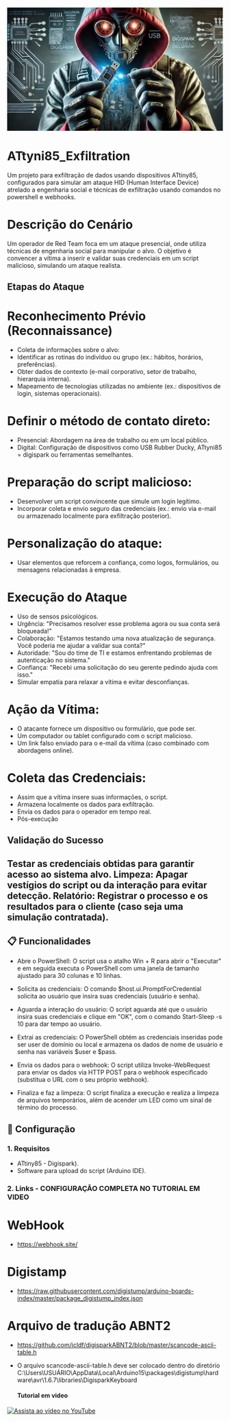 ![Banner do Projeto](Assets/Designer.jpeg)


# ATtyni85_Exfiltration

Um projeto para exfiltração de dados usando dispositivos ATtiny85, configurados para simular am ataque HID (Human Interface Device) atrelado a engenharia social e técnicas de exfiltração usando comandos no powershell e webhooks.

# Descrição do Cenário

Um operador de Red Team foca em um ataque presencial, onde utiliza técnicas de engenharia social para manipular o alvo. O objetivo é convencer a vítima a inserir e validar suas credenciais em um script malicioso, simulando um ataque realista.

## Etapas do Ataque ##

# Reconhecimento Prévio (Reconnaissance)
- Coleta de informações sobre o alvo:
- Identificar as rotinas do indivíduo ou grupo (ex.: hábitos, horários, preferências).
- Obter dados de contexto (e-mail corporativo, setor de trabalho, hierarquia interna).
- Mapeamento de tecnologias utilizadas no ambiente (ex.: dispositivos de login, sistemas operacionais).

# Definir o método de contato direto:
- Presencial: Abordagem na área de trabalho ou em um local público.
- Digital: Configuração de dispositivos como USB Rubber Ducky, ATtyni85 = digispark ou ferramentas semelhantes.

# Preparação do script malicioso:
- Desenvolver um script convincente que simule um login legítimo.
- Incorporar coleta e envio seguro das credenciais (ex.: envio via e-mail ou armazenado localmente para exfiltração posterior).

# Personalização do ataque:
- Usar elementos que reforcem a confiança, como logos, formulários, ou mensagens relacionadas à empresa.

# Execução do Ataque
- Uso de sensos psicológicos.
- Urgência: "Precisamos resolver esse problema agora ou sua conta será bloqueada!"
- Colaboração: "Estamos testando uma nova atualização de segurança. Você poderia me ajudar a validar sua conta?"
- Autoridade: "Sou do time de TI e estamos enfrentando problemas de autenticação no sistema."
- Confiança: "Recebi uma solicitação do seu gerente pedindo ajuda com isso."
- Simular empatia para relaxar a vítima e evitar desconfianças.

# Ação da Vítima:
- O atacante fornece um dispositivo ou formulário, que pode ser.
- Um computador ou tablet configurado com o script malicioso.
- Um link falso enviado para o e-mail da vítima (caso combinado com abordagens online).

# Coleta das Credenciais:
- Assim que a vítima insere suas informações, o script.
- Armazena localmente os dados para exfiltração.
- Envia os dados para o operador em tempo real.
- Pós-execução

## Validação do Sucesso ##

Testar as credenciais obtidas para garantir acesso ao sistema alvo.
Limpeza:
Apagar vestígios do script ou da interação para evitar detecção.
Relatório:
Registrar o processo e os resultados para o cliente (caso seja uma simulação contratada).
---

## 📋 Funcionalidades

- Abre o PowerShell: O script usa o atalho Win + R para abrir o "Executar" e em seguida executa o PowerShell com uma janela de tamanho ajustado para 30 colunas e 10 linhas.

- Solicita as credenciais: O comando $host.ui.PromptForCredential solicita ao usuário que insira suas credenciais (usuário e senha).

- Aguarda a interação do usuário: O script aguarda até que o usuário insira suas credenciais e clique em "OK", com o comando Start-Sleep -s 10 para dar tempo ao usuário.

- Extrai as credenciais: O PowerShell obtém as credenciais inseridas pode ser user de domínio ou local e armazena os dados de nome de usuário e senha nas variáveis $user e $pass.

- Envia os dados para o webhook: O script utiliza Invoke-WebRequest para enviar os dados via HTTP POST para o webhook especificado (substitua o URL com o seu próprio webhook).

- Finaliza e faz a limpeza: O script finaliza a execução e realiza a limpeza de arquivos temporários, além de acender um LED como um sinal de término do processo.

## 🚀 Configuração

### 1. Requisitos
- ATtiny85 - Digispark).
- Software para upload do script (Arduino IDE).

### 2. Links - CONFIGURAÇÃO COMPLETA NO TUTORIAL EM VIDEO ###

# WebHook
- https://webhook.site/
# Digistamp
- https://raw.githubusercontent.com/digistump/arduino-boards-index/master/package_digistump_index.json
# Arquivo de tradução ABNT2
- https://github.com/jcldf/digisparkABNT2/blob/master/scancode-ascii-table.h
  
- O arquivo scancode-ascii-table.h deve ser colocado dentro do diretório C:\Users\USUÁRIO\AppData\Local\Arduino15\packages\digistump\hardware\avr\1.6.7\libraries\DigisparkKeyboard

  #### Tutorial em video ###

[![Assista ao vídeo no YouTube](https://img.youtube.com/vi/rCtWvcGW0go/hqdefault.jpg)](https://www.youtube.com/watch?v=rCtWvcGW0go)



